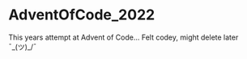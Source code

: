 # AdventOfCode_2022
This years attempt at Advent of Code... Felt codey, might delete later ¯\_(ツ)_/¯
